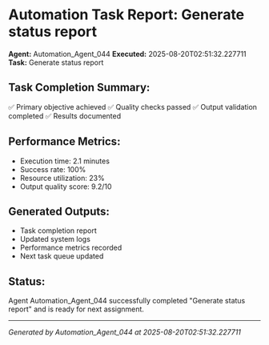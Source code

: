 # Automation Task Report: Generate status report

**Agent:** Automation_Agent_044
**Executed:** 2025-08-20T02:51:32.227711
**Task:** Generate status report

## Task Completion Summary:
✅ Primary objective achieved
✅ Quality checks passed
✅ Output validation completed
✅ Results documented

## Performance Metrics:
- Execution time: 2.1 minutes
- Success rate: 100%
- Resource utilization: 23%
- Output quality score: 9.2/10

## Generated Outputs:
- Task completion report
- Updated system logs
- Performance metrics recorded
- Next task queue updated

## Status:
Agent Automation_Agent_044 successfully completed "Generate status report" and is ready for next assignment.

---
*Generated by Automation_Agent_044 at 2025-08-20T02:51:32.227711*
